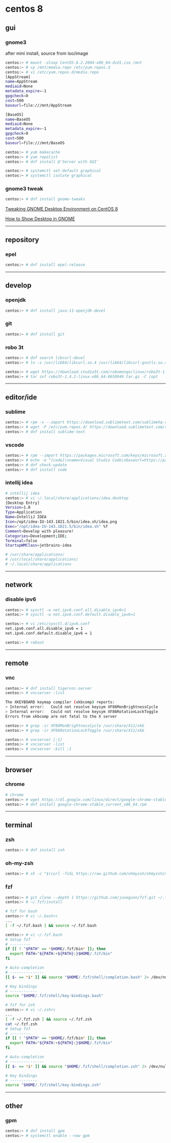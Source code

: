 # centos 8


## gui

### gnome3

after mini install, source from iso/image

```bash
centos:~ # mount -oloop CentOS-8.2.2004-x86_64-dvd1.iso /mnt
centos:~ # cp /mnt/media.repo /etc/yum.repos.d
centos:~ # vi /etc/yum.repos.d/media.repo
[AppStream]
name=AppStream
mediaid=None
metadata_expire=-1
gpgcheck=0
cost=500
baseurl=file:///mnt/AppStream

[BaseOS]
name=BaseOS
mediaid=None
metadata_expire=-1
gpgcheck=0
cost=500
baseurl=file:///mnt/BaseOS

centos:~ # yum makecache
centos:~ # yum repolist
centos:~ # dnf install @'Server with GUI'

centos:~ # systemctl set-default graphical
centos:~ # systemctl isolate graphical
```


### gnome3 tweak 

```bash
centos:~ # dnf install gnome-tweaks
```

[Tweaking GNOME Desktop Environment on CentOS 8](https://linuxhint.com/tweaking_gnome_desktop_centos8/)

[How to Show Desktop in GNOME](https://itsfoss.com/show-desktop-gnome-3/)


---

## repository

### epel

```bash
centos:~ # dnf install epel-release
```


---

## develop


### openjdk

```bash
centos:~ # dnf install java-11-openjdk-devel
```


### git

```bash
centos:~ # dnf install git
```


### robo 3t

```bash
centos:~ # dnf search libcurl-devel
centos:~ # ln -s /usr/lib64/libcurl.so.4 /usr/lib64/libcurl-gnutls.so.4

centos:~ # wget https://download.studio3t.com/robomongo/linux/robo3t-1.4.2-linux-x86_64-8650949.tar.gz
centos:~ # tar zxf robo3t-1.4.2-linux-x86_64-8650949.tar.gz -C /opt
```


---

## editor/ide

### sublime

```bash
centos:~ # rpm -v --import https://download.sublimetext.com/sublimehq-rpm-pub.gpg
centos:~ # wget -P /etc/yum.repos.d/ https://download.sublimetext.com/rpm/stable/x86_64/sublime-text.repo
centos:~ # dnf install sublime-text
```


### vscode

```bash
centos:~ # rpm --import https://packages.microsoft.com/keys/microsoft.asc
centos:~ # echo -e "[code]\nname=Visual Studio Code\nbaseurl=https://packages.microsoft.com/yumrepos/vscode\nenabled=1\ngpgcheck=1\ngpgkey=https://packages.microsoft.com/keys/microsoft.asc" > /etc/yum.repos.d/vscode.repo
centos:~ # dnf check-update
centos:~ # dnf install code
```


### intellij idea

```bash
# intellij idea
centos:~ # vi ~/.local/share/applications/idea.desktop
[Desktop Entry]
Version=1.0
Type=Application
Name=IntelliJ IDEA
Icon=/opt/idea-IU-143.1821.5/bin/idea.sh/idea.png
Exec="/opt/idea-IU-143.1821.5/bin/idea.sh" %f
Comment=Develop with pleasure!
Categories=Development;IDE;
Terminal=false
StartupWMClass=jetbrains-idea

# /usr/share/applications/
# /usr/local/share/applications/
# ~/.local/share/applications
```


---

## network

### disable ipv6

```bash
centos:~ # sysctl -w net.ipv6.conf.all.disable_ipv6=1
centos:~ # sysctl -w net.ipv6.conf.default.disable_ipv6=1

centos:~ # vi /etc/sysctl.d/ipv6.conf
net.ipv6.conf.all.disable_ipv6 = 1
net.ipv6.conf.default.disable_ipv6 = 1

centos:~ # reboot
```


---

## remote

### vnc

```bash
centos:~ # dnf install tigervnc-server
centos:~ # vncserver -list

The XKEYBOARD keymap compiler (xkbcomp) reports:
> Internal error:   Could not resolve keysym XF86MonBrightnessCycle
> Internal error:   Could not resolve keysym XF86RotationLockToggle
Errors from xkbcomp are not fatal to the X server

centos:~ # grep -ir XF86MonBrightnessCycle /usr/share/X11/xkb
centos:~ # grep -ir XF86RotationLockToggle /usr/share/X11/xkb

centos:~ # vncserver [:1]
centos:~ # vncserver -list
centos:~ # vncserver -kill :1
```


---

## browser

### chrome

```bash
# chrome
centos:~ # wget https://dl.google.com/linux/direct/google-chrome-stable_current_x86_64.rpm
centos:~ # dnf install google-chrome-stable_current_x86_64.rpm
```


---

## terminal

### zsh

```bash
centos:~ # dnf install zsh
```


### oh-my-zsh

```bash
centos:~ # sh -c "$(curl -fsSL https://raw.github.com/ohmyzsh/ohmyzsh/master/tools/install.sh)"
```


### fzf

```bash
centos:~ # git clone --depth 1 https://github.com/junegunn/fzf.git ~/.fzf
centos:~ # ~/.fzf/install

# fzf for bash
centos:~ # vi ~/.bashrc
...
[ -f ~/.fzf.bash ] && source ~/.fzf.bash

centos:~ # vi ~/.fzf.bash
# Setup fzf
# ---------
if [[ ! "$PATH" == *$HOME/.fzf/bin* ]]; then
  export PATH="${PATH:+${PATH}:}$HOME/.fzf/bin"
fi

# Auto-completion
# ---------------
[[ $- == *i* ]] && source "$HOME/.fzf/shell/completion.bash" 2> /dev/null

# Key bindings
# ------------
source "$HOME/.fzf/shell/key-bindings.bash"

# fzf for zsh
centos:~ # vi ~/.zshrc
...
[ -f ~/.fzf.zsh ] && source ~/.fzf.zsh
cat ~/.fzf.zsh
# Setup fzf
# ---------
if [[ ! "$PATH" == *$HOME/.fzf/bin* ]]; then
  export PATH="${PATH:+${PATH}:}$HOME/.fzf/bin"
fi

# Auto-completion
# ---------------
[[ $- == *i* ]] && source "$HOME/.fzf/shell/completion.zsh" 2> /dev/null

# Key bindings
# ------------
source "$HOME/.fzf/shell/key-bindings.zsh"
```


---

## other

### gpm

```bash
centos:~ # dnf install gpm
centos:~ # systemctl enable --now gpm
```
